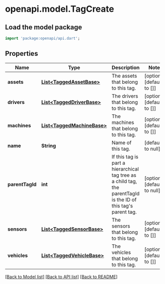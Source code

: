 # openapi.model.TagCreate

## Load the model package
```dart
import 'package:openapi/api.dart';
```

## Properties
Name | Type | Description | Notes
------------ | ------------- | ------------- | -------------
**assets** | [**List&lt;TaggedAssetBase&gt;**](TaggedAssetBase.md) | The assets that belong to this tag. | [optional] [default to []]
**drivers** | [**List&lt;TaggedDriverBase&gt;**](TaggedDriverBase.md) | The drivers that belong to this tag. | [optional] [default to []]
**machines** | [**List&lt;TaggedMachineBase&gt;**](TaggedMachineBase.md) | The machines that belong to this tag. | [optional] [default to []]
**name** | **String** | Name of this tag. | [default to null]
**parentTagId** | **int** | If this tag is part a hierarchical tag tree as a child tag, the parentTagId is the ID of this tag&#39;s parent tag. | [optional] [default to null]
**sensors** | [**List&lt;TaggedSensorBase&gt;**](TaggedSensorBase.md) | The sensors that belong to this tag. | [optional] [default to []]
**vehicles** | [**List&lt;TaggedVehicleBase&gt;**](TaggedVehicleBase.md) | The vehicles that belong to this tag. | [optional] [default to []]

[[Back to Model list]](../README.md#documentation-for-models) [[Back to API list]](../README.md#documentation-for-api-endpoints) [[Back to README]](../README.md)


